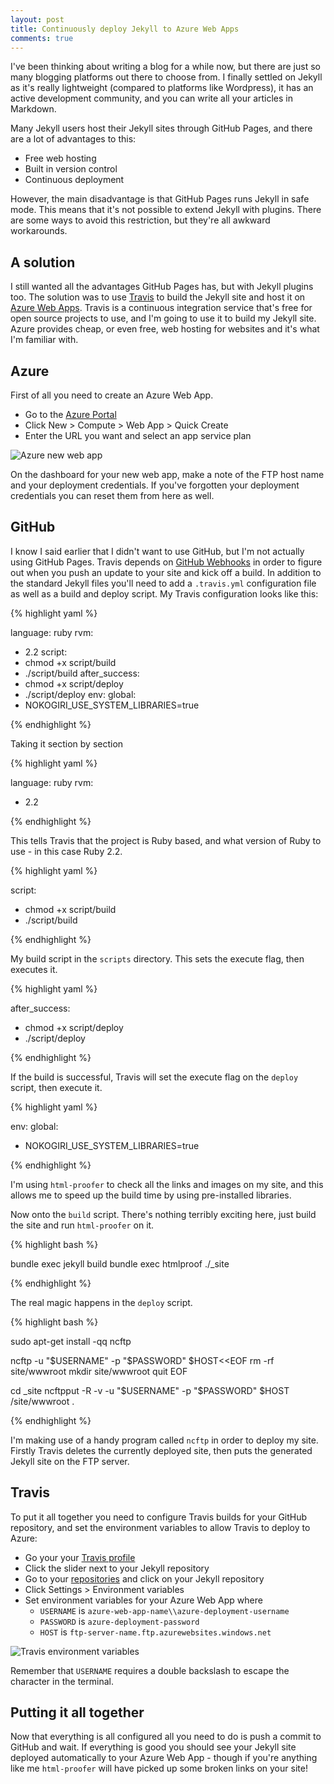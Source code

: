 ```yaml
---
layout: post
title: Continuously deploy Jekyll to Azure Web Apps
comments: true
---
```


I've been thinking about writing a blog for a while now, but there are just so many blogging platforms out there to choose from. I finally settled on Jekyll as it's really lightweight (compared to platforms like Wordpress), it has an active development community, and you can write all your articles in Markdown.

Many Jekyll users host their Jekyll sites through GitHub Pages, and there are a lot of advantages to this:

* Free web hosting
* Built in version control
* Continuous deployment

However, the main disadvantage is that GitHub Pages runs Jekyll in safe mode. This means that it's not possible to extend Jekyll with plugins. There are some ways to avoid this restriction, but they're all awkward workarounds.

A solution
----------

I still wanted all the advantages GitHub Pages has, but with Jekyll plugins too. The solution was to use [Travis](https://travis-ci.org) to build the Jekyll site and host it on [Azure Web Apps](https://azure.microsoft.com/en-us/services/app-service/web/). Travis is a continuous integration service that's free for open source projects to use, and I'm going to use it to build my Jekyll site. Azure provides cheap, or even free, web hosting for websites and it's what I'm familiar with.

Azure
-----

First of all you need to create an Azure Web App.

* Go to the [Azure Portal](https://portal.azure.com)
* Click New > Compute > Web App > Quick Create
* Enter the URL you want and select an app service plan

<img src="{{ site.baseurl }}img/azure-new-web-app.png" alt="Azure new web app">

On the dashboard for your new web app, make a note of the FTP host name and your deployment credentials. If you've forgotten your deployment credentials you can reset them from here as well.

GitHub
------

I know I said earlier that I didn't want to use GitHub, but I'm not actually using GitHub Pages. Travis depends on [GitHub Webhooks](https://developer.github.com/v3/repos/hooks/) in order to figure out when you push an update to your site and kick off a build. In addition to the standard Jekyll files you'll need to add a `.travis.yml` configuration file as well as a  build and deploy script. My Travis configuration looks like this:

{% highlight yaml %}

language: ruby
rvm:
  - 2.2
script:
  - chmod +x script/build
  - ./script/build
after_success:
  - chmod +x script/deploy
  - ./script/deploy
env:
  global:
  - NOKOGIRI_USE_SYSTEM_LIBRARIES=true

{% endhighlight %}

Taking it section by section

{% highlight yaml %}

language: ruby
rvm:
  - 2.2

{% endhighlight %}

This tells Travis that the project is Ruby based, and what version of Ruby to use - in this case Ruby 2.2.

{% highlight yaml %}

script:
  - chmod +x script/build
  - ./script/build

{% endhighlight %}

My build script in the `scripts` directory. This sets the execute flag, then executes it.

{% highlight yaml %}

after_success:
  - chmod +x script/deploy
  - ./script/deploy

{% endhighlight %}

If the build is successful, Travis will set the execute flag on the `deploy` script, then execute it.

{% highlight yaml %}

env:
  global:
  - NOKOGIRI_USE_SYSTEM_LIBRARIES=true

{% endhighlight %}

I'm using `html-proofer` to check all the links and images on my site, and this allows me to speed up the build time by using pre-installed libraries.

Now onto the `build` script. There's nothing terribly exciting here, just build the site and run `html-proofer` on it.

{% highlight bash %}

bundle exec jekyll build
bundle exec htmlproof ./_site

{% endhighlight %}

The real magic happens in the `deploy` script.

{% highlight bash %}

sudo apt-get install -qq ncftp

ncftp -u "$USERNAME" -p "$PASSWORD" $HOST<<EOF
rm -rf site/wwwroot
mkdir site/wwwroot
quit
EOF

cd _site
ncftpput -R -v -u "$USERNAME" -p "$PASSWORD" $HOST /site/wwwroot .

{% endhighlight %}

I'm making use of a handy program called `ncftp` in order to deploy my site. Firstly Travis deletes the currently deployed site, then puts the generated Jekyll site on the FTP server.

Travis
------

To put it all together you need to configure Travis builds for your GitHub repository, and set the environment variables to allow Travis to deploy to Azure:

- Go your your [Travis profile](https://travis-ci.org/profile)
- Click the slider next to your Jekyll repository
- Go to your [repositories](https://travis-ci.org/repositories) and click on your Jekyll repository
- Click Settings > Environment variables
- Set environment variables for your Azure Web App where
  - `USERNAME` is `azure-web-app-name\\azure-deployment-username`
  - `PASSWORD` is `azure-deployment-password`
  - `HOST` is `ftp-server-name.ftp.azurewebsites.windows.net`

<img src="{{ site.baseurl }}img/travis-environment-variables.png" alt="Travis environment variables">

Remember that `USERNAME` requires a double backslash to escape the character in the terminal.

Putting it all together
-----------------------

Now that everything is all configured all you need to do is push a commit to GitHub and wait. If everything is good you should see your Jekyll site deployed automatically to your Azure Web App - though if you're anything like me `html-proofer` will have picked up some broken links on your site!
